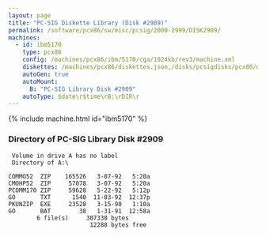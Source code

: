 ```yaml
---
layout: page
title: "PC-SIG Diskette Library (Disk #2909)"
permalink: /software/pcx86/sw/misc/pcsig/2000-2999/DISK2909/
machines:
  - id: ibm5170
    type: pcx86
    config: /machines/pcx86/ibm/5170/cga/1024kb/rev3/machine.xml
    diskettes: /machines/pcx86/diskettes.json,/disks/pcsigdisks/pcx86/diskettes.json
    autoGen: true
    autoMount:
      B: "PC-SIG Library Disk #2909"
    autoType: $date\r$time\rB:\rDIR\r
---
```


{% include machine.html id="ibm5170" %}

### Directory of PC-SIG Library Disk #2909

     Volume in drive A has no label
     Directory of A:\

    COMMO52  ZIP    165526   3-07-92   5:20a
    CMOHP52  ZIP     57078   3-07-92   5:20a
    PCOMM170 ZIP     59628   5-22-92   5:12p
    GO       TXT      1540  11-03-92  12:37p
    PKUNZIP  EXE     23528   3-15-90   1:10a
    GO       BAT        38   1-31-91  12:58a
            6 file(s)     307338 bytes
                           12288 bytes free
